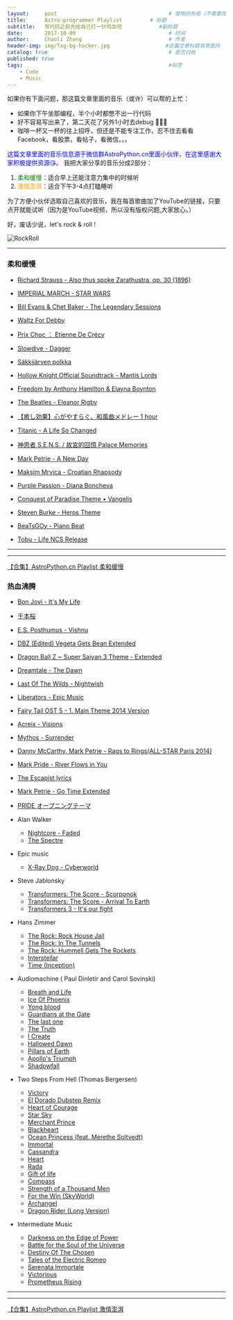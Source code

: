 ```yaml
---
layout:     post                                    # 使用的布局（不需要改）
title:      Astro-programmer Playlist         # 标题
subtitle:   写代码之前先给自己打一针鸡血吧            #副标题
date:       2017-10-09                              # 时间
author:     Chaoli Zhang                            # 作者
header-img: img/Tag-bg-hacker.jpg                  #这篇文章标题背景图片
catalog: true                                       # 是否归档
published: true
tags:                                               #标签
    - Code
    - Music
---
```


如果你有下面问题，那这篇文章里面的音乐（或许）可以帮的上忙：
- 如果你下午坐那编程，半个小时都憋不出一行代码
- 好不容易写出来了，第二天花了另外1小时去debug 🤣🤣🤣
- 咖啡一杯又一杯的往上招呼，但还是不能专注工作，忍不住去看看Facebook，看股票，看帖子，看微信。。。

<span style="color:blue"> 这篇文章里面的音乐信息源于微信群AstroPython.cn里面小伙伴，在这里感谢大家积极提供资源😘。</span> 我把大家分享的音乐分成2部分：



1. <span style="color: green"> 柔和缓慢</span>：适合早上还能注意力集中的时候听
2. <span style="color: orange"> 激情澎湃</span>：适合下午3-4点打瞌睡听

为了方便小伙伴选取自己喜欢的音乐，我在每首歌曲加了YouTube的链接，只要点开就能试听（因为是YouTube视频，所以没有版权问题,大家放心。）

好，废话少说，let's rock & roll !

![RockRoll](https://media.giphy.com/media/7lAFH4MrNJMcg/giphy.gif)

---

### 柔和缓慢

- [Richard Strauss - Also thus spoke Zarathustra, op. 30 (1896)](https://www.youtube.com/watch?v=6wiKuX8enl0)

- [ IMPERIAL MARCH - STAR WARS](https://www.youtube.com/watch?v=bQP-b30n2xo)

- [Bill Evans & Chet Baker - The Legendary Sessions](https://www.youtube.com/watch?v=ctuG_wo1Zkk)

- [Waltz For Debby](https://www.youtube.com/watch?v=dH3GSrCmzC8)

- [Prix Choc ： Etienne De Crécy](https://www.youtube.com/watch?v=IUNS6xU-kt0)

- [Slowdive - Dagger](https://www.youtube.com/watch?v=CczmMDvQDa0)

- [Säkkijärven polkka](https://www.youtube.com/watch?v=t8bEZcw3-wM)

- [Hollow Knight Official Soundtrack - Mantis Lords ](https://www.youtube.com/watch?v=0HbnqjGirFg)

- [Freedom by Anthony Hamilton & Elayna Boynton](https://www.youtube.com/watch?v=4Sz9v6080_g)

- [The Beatles - Eleanor Rigby](https://www.youtube.com/watch?v=HuS5NuXRb5Y)

- [【癒し効果】心がやすらぐ、和風曲メドレー 1 hour](https://www.youtube.com/watch?v=T7geY2PvzOY)

- [Titanic - A Life So Changed](https://www.youtube.com/watch?v=aobgYocfc1g)

- [神思者 S.E.N.S. / 故宮的回憶 Palace Memories](https://www.youtube.com/watch?v=CprgrzgA6dQ)

- [Mark Petrie - A New Day](https://www.youtube.com/watch?v=r-qhldCM2-0)

- [Maksim Mrvica - Croatian Rhapsody](https://www.youtube.com/watch?v=7DKBKZ8Cxeo)

- [Purple Passion - Diana Boncheva](https://www.youtube.com/watch?v=ERbmI4_x1Xc)

- [Conquest of Paradise Theme • Vangelis](https://www.youtube.com/watch?v=94dY-QxjDiE)

- [Steven Burke - Heros Theme](https://www.youtube.com/watch?v=ovQZGSp3x1U)

- [BeaTsGOy - Piano Beat](https://www.youtube.com/watch?v=Gs4ZcLVY-Fs)

- [Tobu - Life NCS Release](https://www.youtube.com/watch?v=OBwl2glmqC0)

---

---

[【合集】AstroPython.cn Playlist 柔和缓慢 ](https://www.youtube.com/playlist?list=PLr8jHOwELd0QaG1qnJQ2aXUhNEEHvu3Lt)

### 热血沸腾

- [Bon Jovi - It's My Life](https://www.youtube.com/watch?v=vx2u5uUu3DE)

- [千本桜](https://www.youtube.com/watch?v=K_xTet06SUo)

- [E.S. Posthumus - Vishnu](https://www.youtube.com/watch?v=4uO9tyyjRd4)

- [DBZ (Edited) Vegeta Gets Bean Extended](https://www.youtube.com/watch?v=qz7vA2BoKX0&list=PLr8jHOwELd0SHOyJJamm-1SBJqkWg-AEn&index=1)

- [Dragon Ball Z ~ Super Saiyan 3 Theme - Extended](https://www.youtube.com/watch?v=S4E83RKavUU&list=PLr8jHOwELd0SHOyJJamm-1SBJqkWg-AEn&index=9)

- [Dreamtale - The Dawn](https://www.youtube.com/watch?v=mAi9zD7bTKU&index=17&list=PLr8jHOwELd0SHOyJJamm-1SBJqkWg-AEn)

- [Last Of The Wilds - Nightwish](https://www.youtube.com/watch?v=tNNmZFhCvH4)

- [Liberators - Epic Music](https://www.youtube.com/watch?v=a9Zbqv3Vx5Y)

- [Fairy Tail OST 5 - 1. Main Theme 2014 Version](https://www.youtube.com/watch?v=FNW5qX2OiKA)

- [Acreix - Visions](https://www.youtube.com/watch?v=5-MT_N0G07M)

- [Mythos - Surrender](https://www.youtube.com/watch?v=FQLuV_8ntUM)

- [Danny McCarthy, Mark Petrie - Rags to Rings(ALL-STAR Paris 2014)](https://www.youtube.com/watch?v=9-MVzYGOMlU)

- [Mark Pride - River Flows in You ](https://www.youtube.com/watch?v=5vYFXLALWZE)

- [The Escapist lyrics](https://www.youtube.com/watch?v=7z_vEuA3IK8)

- [Mark Petrie - Go Time Extended](https://www.youtube.com/watch?v=JOb0AuZ9Gzs)

- [PRIDE オープニングテーマ](https://www.youtube.com/watch?v=7IjQQc3vZDQ)

- Alan Walker
    + [Nightcore - Faded](https://www.youtube.com/watch?v=F3JBn7ZCIHg&list=PLr8jHOwELd0SHOyJJamm-1SBJqkWg-AEn&index=29)
    + [The Spectre](https://www.youtube.com/watch?v=wJnBTPUQS5A)

- Epic music
    + [X-Ray Dog - Cyberworld](https://www.youtube.com/watch?v=AskF3KN4b7A)

- Steve Jablonsky
    + [Transformers: The Score - Scorponok](https://www.youtube.com/watch?v=hDFns0LA7O0)
    + [Transformers: The Score - Arrival To Earth](https://www.youtube.com/watch?v=4H0JDomv8ac)
    + [Transformers 3 - It's our fight ](https://www.youtube.com/watch?v=mRdwKq4meVY)

- Hans Zimmer
    + [The Rock: Rock House Jail](https://www.youtube.com/watch?v=aYyTcYdQd-s&list=PLr8jHOwELd0SHOyJJamm-1SBJqkWg-AEn&index=14)
    + [The Rock: In The Tunnels](https://www.youtube.com/watch?v=-YcMIxADAao&list=PLr8jHOwELd0SHOyJJamm-1SBJqkWg-AEn&index=15)
    + [The Rock: Hummell Gets The Rockets](https://www.youtube.com/watch?v=wppq0da1Bjc&index=16&list=PLr8jHOwELd0SHOyJJamm-1SBJqkWg-AEn)
    + [Interstellar](https://www.youtube.com/watch?v=UDVtMYqUAyw)
    + [Time (Inception)](https://www.youtube.com/watch?v=RxabLA7UQ9k)


- Audiomachine ( Paul Dinletir and Carol Sovinski)
    + [Breath and Life](https://www.youtube.com/watch?v=0EZ95Ldkivo&index=25&list=PLr8jHOwELd0SHOyJJamm-1SBJqkWg-AEn)
    + [Ice Of Phoenix](https://www.youtube.com/watch?v=XUeQ0Ew_Wh0)
    + [Yong blood](https://www.youtube.com/watch?v=WXnyjaGn24I)
    + [Guardians at the Gate](https://www.youtube.com/watch?v=9D4QIf4Ot7o)
    + [The last one](https://www.youtube.com/watch?v=m_isAVgI3KE&t=4378s)
    + [The Truth](https://www.youtube.com/watch?v=Q2Ug0kEn2g8)
    + [I Create](https://www.youtube.com/watch?v=2oLXl4_0igY)
    + [Hallowed Dawn](https://www.youtube.com/watch?v=qOwTg1J7cqg)
    + [Pillars of Earth](https://www.youtube.com/watch?v=-XCZEQXguP4)
    + [Apollo's Triumph ](https://www.youtube.com/watch?v=oTWULU0vBaQ)
    + [Shadowfall](https://www.youtube.com/watch?v=l2azy7EBOhY)

- Two Steps From Hell (Thomas Bergersen)
    + [Victory](https://www.youtube.com/watch?v=hKRUPYrAQoE&index=28&list=PLr8jHOwELd0SHOyJJamm-1SBJqkWg-AEn)
    + [El Dorado Dubstep Remix](https://www.youtube.com/watch?v=XmvliPBlbcM&index=27&list=PLr8jHOwELd0SHOyJJamm-1SBJqkWg-AEn)
    + [ Heart of Courage](https://www.youtube.com/watch?v=XYKUeZQbMF0&index=30&list=PLr8jHOwELd0SHOyJJamm-1SBJqkWg-AEn)
    + [ Star Sky](https://www.youtube.com/watch?v=pICAha0nsb0&list=PLr8jHOwELd0SHOyJJamm-1SBJqkWg-AEn&index=32)
    + [Merchant Prince](https://www.youtube.com/watch?v=Wc7CZqhnSwA)
    + [Blackheart](https://www.youtube.com/watch?v=EOrE2Qr1FMU)
    + [ Ocean Princess (feat. Merethe Soltvedt) ](https://www.youtube.com/watch?v=gbEob28Dxag&index=26&list=PLr8jHOwELd0SHOyJJamm-1SBJqkWg-AEn)
    + [ Immortal ](https://www.youtube.com/watch?v=vVezbVxp2Pw)
    + [Cassandra](https://www.youtube.com/watch?v=L98UOMbgqVs)
    + [Heart](https://www.youtube.com/watch?v=8kl1Q0ApSAA)
    + [Rada](https://www.youtube.com/watch?v=ZEj1cA2wu4k)
    + [Gift of life](https://www.youtube.com/watch?v=qgOoB4BeNso)
    + [Compass](https://www.youtube.com/watch?v=GKJvnO-I57U)
    + [Strength of a Thousand Men](https://www.youtube.com/watch?v=qwJj2EpC8vg)
    + [For the Win (SkyWorld)](https://www.youtube.com/watch?v=rl_ndy61ON4)
    + [ Archangel](https://www.youtube.com/watch?v=dJ-QLl5qjLg)
    + [Dragon Rider (Long Version) ](https://www.youtube.com/watch?v=EptSSXNHIfg)

- Intermediate Music
    + [Darkness on the Edge of Power](https://www.youtube.com/watch?v=zFYj2ZTGtFQ)
    + [ Battle for the Soul of the Universe](https://www.youtube.com/watch?v=fRpHs7WVlyE)
    + [Destiny Of The Chosen](https://www.youtube.com/watch?v=dK0i9MKs55Y)
    + [Tales of the Electric Romeo ](https://www.youtube.com/watch?v=88lTopK49C0)
    + [Serenata Immortale](https://www.youtube.com/watch?v=36vvNkDeAyM)
    + [Victorious](https://www.youtube.com/watch?v=Ycp-qJ-U5JM)
    + [ Prometheus Rising](https://www.youtube.com/watch?v=JL9TG8QWfMc)

---

---

[【合集】AstroPython.cn Playlist 激情澎湃 ](https://www.youtube.com/playlist?list=PLr8jHOwELd0RmY3bObC_yWJsq5r5prYmB)
